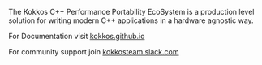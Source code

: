 The Kokkos C++ Performance Portability EcoSystem is a production level solution for writing modern C++ applications in a hardware agnostic way. 

For Documentation visit [kokkos.github.io](https://kokkos.github.io)

For community support join [kokkosteam.slack.com](https://kokkosteam.slack.com)
